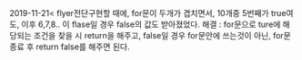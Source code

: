 2019-11-21<
flyer전단구현할 때에, for문이 두개가 겹치면서, 10개중 5번째가 true여도, 이후 6,7,8.. 이 flase일 경우 false의 값도 받아졌었다.
해결 : for문으로 ture에 해당되는 조건을 찾을 시 return을 해주고, false일 경우 for문안에 쓰는것이 아닌, for문 종료 후 return false를 해주면 된다.
